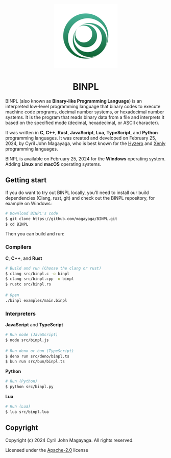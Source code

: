 <p align="center">
  <a href="https://github.com/Magayaga/CyNeo">
    <img src="assets/logo.svg" width="200" height="200">
  </a>
</p>

<h1 align="center">BINPL</h1>

BINPL (also known as **Binary-like Programming Language**) is an interpreted low-level programming language that binary codes to execute machine code programs, decimal number systems, or hexadecimal number systems. It is the program that reads binary data from a file and interprets it based on the specified mode (decimal, hexadecimal, or ASCII character).

It was written in **C**, **C++**, **Rust**, **JavaScript**, **Lua**, **TypeScript**, and **Python** programming languages. It was created and developed on February 25, 2024, by Cyril John Magayaga, who is best known for the [Hyzero](https://github.com/magayaga/hyzero) and [Xenly](https://github.com/magayaga/xenly) programming languages.

BINPL is available on February 25, 2024 for the **Windows** operating system. Adding **Linux** and **macOS** operating systems.

## Getting start

If you do want to try out BINPL locally, you'll need to install our build dependencies (Clang, rust, git) and check out the BINPL repository, for example on Windows:

```bash
# Download BINPL's code
$ git clone https://github.com/magayaga/BINPL.git
$ cd BINPL
```

Then you can build and run:

### Compilers

**C**, **C++**, and **Rust**
```bash
# Build and run (Choose the clang or rust)
$ clang src/binpl.c -o binpl
$ clang src/binpl.cpp -o binpl
$ rustc src/binpl.rs

# Open
./binpl examples/main.binpl
```

### Interpreters

**JavaScript** and **TypeScript**
```bash
# Run node (JavaScript)
$ node src/binpl.js

# Run deno or bun (TypeScript)
$ deno run src/deno/binpl.ts
$ bun run src/bun/binpl.ts
```

**Python**
```bash
# Run (Python)
$ python src/binpl.py
```

**Lua**
```bash
# Run (Lua)
$ lua src/binpl.lua
```

## Copyright

Copyright (c) 2024 Cyril John Magayaga. All rights reserved.

Licensed under the [Apache-2.0](LICENSE) license
